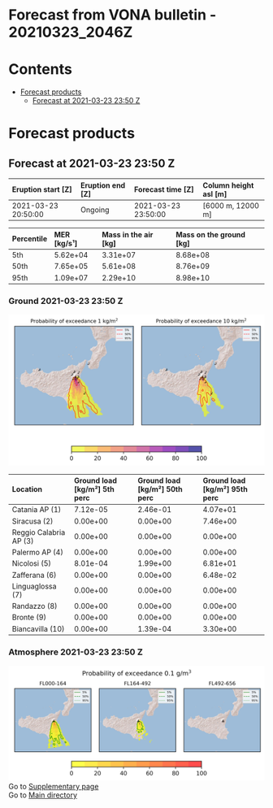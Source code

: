 
Forecast from VONA bulletin - 20210323_2046Z
============================================

Contents
========

* [Forecast products](#forecast-products)
	* [Forecast at 2021-03-23 23:50 Z](#forecast-at-2021-03-23-2350-z)

# Forecast products

## Forecast at 2021-03-23 23:50 Z
  

|Eruption start [Z]|Eruption end [Z]|Forecast time [Z]|Column height asl [m]|
| :--- | :--- | :--- | :--- |
|2021-03-23 20:50:00|Ongoing|2021-03-23 23:50:00|[6000 m, 12000 m]|
  
  

|Percentile|MER [kg/s¹]|Mass in the air [kg]|Mass on the ground [kg]|
| :--- | :--- | :--- | :--- |
|5th|5.62e+04|3.31e+07|8.68e+08|
|50th|7.65e+05|5.61e+08|8.76e+09|
|95th|1.09e+07|2.29e+10|8.98e+10|
  

### Ground 2021-03-23 23:50 Z
  
![](./figures/probability_grd_2021_03_23_2350_scenario_1.png)  
  
  
  
  
  
  
  
  
  

|Location|Ground load [kg/m²] 5th perc|Ground load [kg/m²] 50th perc|Ground load [kg/m²] 95th perc|
| :--- | :--- | :--- | :--- |
|Catania AP (1)|7.12e-05|2.46e-01|4.07e+01|
|Siracusa (2)|0.00e+00|0.00e+00|7.46e+00|
|Reggio Calabria AP (3)|0.00e+00|0.00e+00|0.00e+00|
|Palermo AP (4)|0.00e+00|0.00e+00|0.00e+00|
|Nicolosi (5)|8.01e-04|1.99e+00|6.81e+01|
|Zafferana (6)|0.00e+00|0.00e+00|6.48e-02|
|Linguaglossa (7)|0.00e+00|0.00e+00|0.00e+00|
|Randazzo (8)|0.00e+00|0.00e+00|0.00e+00|
|Bronte (9)|0.00e+00|0.00e+00|0.00e+00|
|Biancavilla (10)|0.00e+00|1.39e-04|3.30e+00|
  

### Atmosphere 2021-03-23 23:50 Z
  
![](./figures/probability_air_2021_03_23_2350_scenario_1_conclev_1.png)  
Go to [Supplementary page](Supplementary_page.md)  
Go to [Main directory](https://github.com/federicapardini/Real_time_ash_forecast)